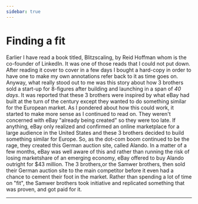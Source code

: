 ```yaml
---
sidebar: true
---
```


# Finding a fit

Earlier I have read a book titled, Blitzscaling, by Reid Hoffman whom is the co-founder of LinkedIn. It was one of those reads that I could not put down. After reading it cover to cover in a few days I bought a hard-copy in order to have one to make my own annotations refer back to it as time goes on. Anyway, what really stood out to me was this story about how 3 brothers sold a start-up for 8-figures after building and launching in a span of *40 days*. It was reported that these 3 brothers were inspired by what eBay had built at the turn of the century except they wanted to do something similar for the European market. As I pondered about how this could work, it started to make more sense as I continued to read on. They weren't concerned with eBay "already being created" so they were too late. If anything, eBay only realized and confirmed an online marketplace for a large audience in the United States and these 3 brothers decided to build something similar for Europe. So, as the dot-com boom continued to be the rage, they created this German auction site, called Alando. In a matter of a few months, eBay was well aware of this and rather than running the risk of losing marketshare of an emerging economy, eBay offered to buy Alando outright for $43 million. The 3 brothers,or the Samwer brothers, then sold their German auction site to the main competitor before it even had a chance to cement their foot in the market. Rather than spending a lot of time on "fit", the Samwer brothers took initiative and replicated something that was proven, and got paid for it. 


----

<section-contents />